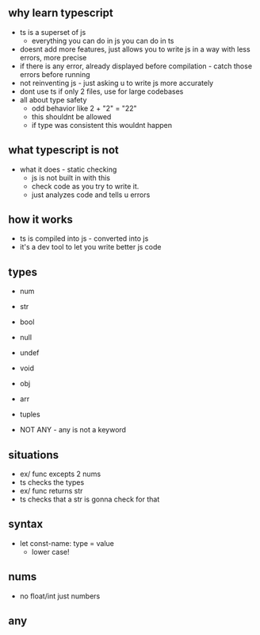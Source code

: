## why learn typescript
- ts is a superset of js
    - everything you can do in js you can do in ts
- doesnt add more features, just allows you to write js in a way with less errors, more precise
- if there is any error, already displayed before compilation - catch those errors before running
- not reinventing js - just asking u to write js more accurately
- dont use ts if only 2 files, use for large codebases
- all about type safety
    - odd behavior like 2 + "2" = "22"
    - this shouldnt be allowed
    - if type was consistent this wouldnt happen

## what typescript is not
- what it does - static checking
    - js is not built in with this
    - check code as you try to write it.
    - just analyzes code and tells u errors

## how it works
- ts is compiled into js - converted into js
- it's a dev tool to let you write better js code

## types
- num
- str
- bool
- null
- undef
- void
- obj
- arr
- tuples

- NOT ANY - any is not a keyword

## situations
- ex/ func excepts 2 nums
- ts checks the types 
- ex/ func returns str
- ts checks that a str is gonna check for that

## syntax
- let const-name: type = value
    - lower case!

## nums
- no float/int just numbers

## any
